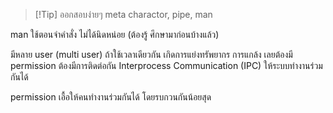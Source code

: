 
>[!Tip] ออกสอบง่ายๆ meta charactor, pipe, man

man ใช้ตอนจำคำสั่ง ไม่ได้นิดหน่อย (ต้องรู้ ศึกษามาก่อนบ้างแล้ว)

มีหลาย user (multi user) ถ้าใช้เวลาเดียวกัน เกิดการแย่งทรัพยากร การแกล้ง เลยต้องมี permission
ต้องมีการติดต่อกัน Interprocess Communication (IPC) ให้ระบบทำงานร่วมกันได้

permission เอื้อให้คนทำงานร่วมกันได้ โดยรบกวนกันน้อยสุด






